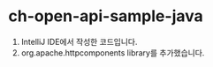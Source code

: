# ch-open-api-sample-java

1. IntelliJ IDE에서 작성한 코드입니다.
2. org.apache.httpcomponents library를 추가했습니다.
